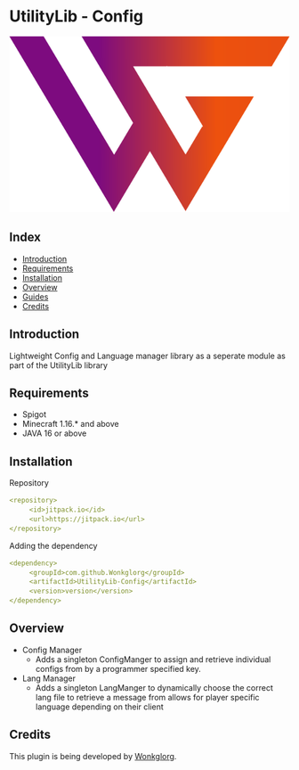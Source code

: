 # UtilityLib - Config

![alt text](https://github.com/Wonkglorg/Minecraft-UtilityLib/blob/master/Logo.png?raw=true)

## Index

* [Introduction](#introduction)
* [Requirements](#requirements)
* [Installation](#installation)
* [Overview](#overview)
* [Guides](#guide)
* [Credits](#credits)

## <a name="introduction"></a>Introduction

Lightweight Config and Language manager library as a seperate module as part of the UtilityLib library

## <a name="requirements"></a>Requirements

* Spigot
* Minecraft 1.16.* and above
* JAVA 16 or above

## <a name="installation"></a>Installation

Repository

```yml
<repository>
     <id>jitpack.io</id>
     <url>https://jitpack.io</url>
</repository>
```

Adding the dependency

```yml
<dependency>
     <groupId>com.github.Wonkglorg</groupId>
     <artifactId>UtilityLib-Config</artifactId>
     <version>version</version>
</dependency>
```

## <a name="overview"></a>Overview

* Config Manager
  * Adds a singleton ConfigManger to assign and retrieve individual configs from by a programmer specified key.
* Lang Manager 
  * Adds a singleton LangManger to dynamically choose the correct lang file to retrieve a message from allows for player specific language depending on their client


## <a name="credits"></a>Credits

This plugin is being developed by [Wonkglorg](https://gitlab.com/u/Wonkglorg).
